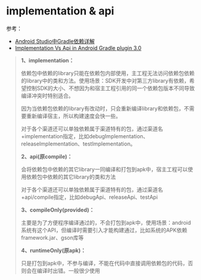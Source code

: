 # implementation & api

参考：

+ [Android Studio中Gradle依赖详解](https://www.jianshu.com/p/9db6eaae2829)
+ [Implementation Vs Api in Android Gradle plugin 3.0](https://medium.com/mindorks/implementation-vs-api-in-gradle-3-0-494c817a6fa)



> **1、implementation：**
>
> 依赖包中依赖的library只能在依赖包内部使用，主工程无法访问依赖包依赖的library中的类和方法。使用场景：SDK开发中对第三方library有依赖，希望控制SDK的大小、不想因为和宿主工程引用的同一个依赖包版本不同导致编译冲突时特别适合。
>
> 因为当依赖包依赖的library有改动时，只会重新编译library和依赖包，不需要重新编译宿主，所以构建速度会快一些。
>
> 对于各个渠道还可以单独依赖属于渠道特有的包，通过渠道名+implementation指定，比如debugImplementation、releaseImplementation、testImplementation。
>
> **2、api(原compile)：**
>
> 会将依赖包中依赖的其它library一同编译和打包到apk中，宿主工程可以使用依赖包中依赖的其它library的类和方法
>
> 对于各个渠道还可以单独依赖属于渠道特有的包，通过渠道名+api/compile指定，比如debugApi、releaseApi、testApi
>
> **3、compileOnly(provided)：**
>
> 主要是为了方便程序编译通过的，不会打包到apk中，使用场景：android系统有这个API，但编译时需要引入才能构建通过，比如系统的APK依赖framework.jar、gson库等
>
> **4、runtimeOnly(原apk)：**
>
> 只是打包到apk中，不参与编译，不能在代码中直接调用依赖包的代码，否则会在编译时出错。一般很少使用

